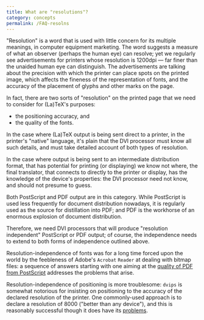 ```yaml
---
title: What are "resolutions"?
category: concepts
permalink: /FAQ-resolns
---
```


"Resolution" is a word that is used with little concern for its
multiple meanings, in computer equipment marketing.  The word suggests
a measure of what an observer (perhaps the human eye) can resolve; yet
we regularly see advertisements for printers whose resolution is
1200dpi&nbsp;&mdash; far finer than the unaided human eye can distinguish.  The
advertisements are talking about the precision with which the printer
can place spots on the printed image, which affects the fineness of
the representation of fonts, and the accuracy of the placement of
glyphs and other marks on the page.

In fact, there are two sorts of "resolution" on the printed page
that we need to consider for (La)TeX's purposes:
  

-  the positioning accuracy, and
-  the quality of the fonts.

In the case where (La)TeX output is being sent direct to a printer,
in the printer's "native" language, it's plain that the DVI
processor must know all such details, and must take detailed account
of both types of resolution.

In the case where output is being sent to an intermediate distribution
format, that has potential for printing (or displaying) we know not
where, the final translator, that connects to directly to the printer
or display, has the knowledge of the device's properties: the
DVI processor need not know, and should not presume to guess.

Both PostScript and PDF output are in this category.  While PostScript is
used less frequently for document distribution nowadays, it is
regularly used as the source for distillation into PDF; and
PDF is the workhorse of an enormous explosion of document
distribution.

Therefore, we need DVI processors that will produce
"resolution independent" PostScript or PDF output; of course, the
independence needs to extend to both forms of independence outlined
above.

Resolution-independence of fonts was for a  long time forced upon the
world by the feebleness of Adobe's `Acrobat`
`Reader` at dealing with bitmap files: a sequence of answers
starting with one aiming at the 
[quality of PDF from PostScript](FAQ-dvips-pdf) addresses
the problems that arise.

Resolution-independence of positioning is more troublesome:
`dvips` is somewhat notorious for insisting on positioning to
the accuracy of the declared resolution of the printer.
One commonly-used approach is to declare a resolution of 8000 ("better
than any device"), and this is reasonably successful though it does
have its [problems](FAQ-8000).

